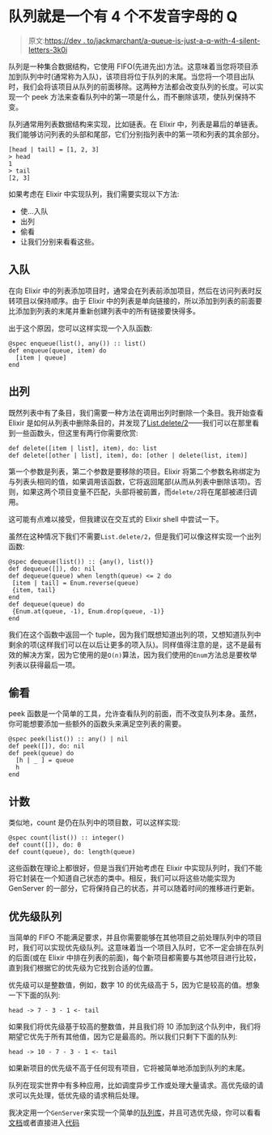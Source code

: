 # 队列就是一个有 4 个不发音字母的 Q

> 原文:[https://dev . to/jackmarchant/a-queue-is-just-a-q-with-4-silent-letters-3k0i](https://dev.to/jackmarchant/a-queue-is-just-a-q-with-4-silent-letters-3k0i)

队列是一种集合数据结构，它使用 FIFO(先进先出)方法。这意味着当您将项目添加到队列中时(通常称为入队)，该项目将位于队列的末尾。当您将一个项目出队时，我们会将该项目从队列的前面移除。这两种方法都会改变队列的长度。可以实现一个 peek 方法来查看队列中的第一项是什么，而不删除该项，使队列保持不变。

队列通常用列表数据结构来实现，比如链表。在 Elixir 中，列表是幕后的单链表。我们能够访问列表的头部和尾部，它们分别指列表中的第一项和列表的其余部分。

```
[head | tail] = [1, 2, 3]
> head
1
> tail
[2, 3] 
```

如果考虑在 Elixir 中实现队列，我们需要实现以下方法:

*   使…入队
*   出列
*   偷看
*   让我们分别来看看这些。

## [](#enqueue)入队

在向 Elixir 中的列表添加项目时，通常会在列表前添加项目，然后在访问列表时反转项目以保持顺序。由于 Elixir 中的列表是单向链接的，所以添加到列表的前面要比添加到列表的末尾并重新创建列表中的所有链接要快得多。

出于这个原因，您可以这样实现一个入队函数:

```
@spec enqueue(list(), any()) :: list()
def enqueue(queue, item) do
  [item | queue]
end 
```

## [](#dequeue)出列

既然列表中有了条目，我们需要一种方法在调用出列时删除一个条目。我开始查看 Elixir 是如何从列表中删除条目的，并发现了[List.delete/2](https://github.com/elixir-lang/elixir/blob/v1.6.5/lib/elixir/lib/list.ex#L123)——我们可以在那里看到一些函数头，但这里有两行你需要欣赏:

```
def delete([item | list], item), do: list  
def delete([other | list], item), do: [other | delete(list, item)] 
```

第一个参数是列表，第二个参数是要移除的项目。Elixir 将第二个参数名称绑定为与列表头相同的值，如果调用该函数，它将返回尾部(从而从列表中删除该项)。否则，如果这两个项目变量不匹配，头部将被前置，而`delete/2`将在尾部被递归调用。

这可能有点难以接受，但我建议在交互式的 Elixir shell 中尝试一下。

虽然在这种情况下我们不需要`List.delete/2`，但是我们可以像这样实现一个出列函数:

```
@spec dequeue(list()) :: {any(), list()}
def dequeue([]), do: nil
def dequeue(queue) when length(queue) <= 2 do
 [item | tail] = Enum.reverse(queue)
 {item, tail}
end
def dequeue(queue) do 
 {Enum.at(queue, -1), Enum.drop(queue, -1)}
end 
```

我们在这个函数中返回一个 tuple，因为我们既想知道出列的项，又想知道队列中剩余的项(这样我们可以在以后让更多的项入队)。同样值得注意的是，这不是最有效的解决方案，因为它使用的是`O(n)`算法，因为我们使用的`Enum`方法总是要枚举列表以获得最后一项。

## [](#peek)偷看

peek 函数是一个简单的工具，允许查看队列的前面，而不改变队列本身。虽然，你可能想要添加一些额外的函数头来满足空列表的需要。

```
@spec peek(list()) :: any() | nil
def peek([]), do: nil
def peek(queue) do
  [h | _ ] = queue
  h
end 
```

## [](#count)计数

类似地，count 是仍在队列中的项目数，可以这样实现:

```
@spec count(list()) :: integer()
def count([]), do: 0
def count(queue), do: length(queue) 
```

这些函数在理论上都很好，但是当我们开始考虑在 Elixir 中实现队列时，我们不能将它封装在一个知道自己状态的类中。相反，我们可以将这些功能实现为 GenServer 的一部分，它将保持自己的状态，并可以随着时间的推移进行更新。

## [](#priority-queue)优先级队列

当简单的 FIFO 不能满足要求，并且你需要能够在其他项目之前处理队列中的项目时，我们可以实现优先级队列。这意味着当一个项目入队时，它不一定会排在队列的后面(或在 Elixir 中排在列表的前面)，每个新项目都需要与其他项目进行比较，直到我们根据它的优先级为它找到合适的位置。

优先级可以是整数值，例如，数字 10 的优先级高于 5，因为它是较高的值。想象一下下面的队列:

```
head -> 7 - 3 - 1 <- tail 
```

如果我们将优先级基于较高的整数值，并且我们将 10 添加到这个队列中，我们将期望它优先于所有其他值，因为它是最高的。所以我们只剩下下面的队列:

```
head -> 10 - 7 - 3 - 1 <- tail 
```

如果新项目的优先级不高于任何现有项目，它将被简单地添加到队列的末尾。

队列在现实世界中有多种应用，比如调度异步工作或处理大量请求。高优先级的请求可以先处理，低优先级的请求稍后处理。

我决定用一个`GenServer`来实现一个简单的[队列库](https://hex.pm/packages/pex_queue)，并且可选优先级，你可以看看[文档](https://hex.pm/packages/pex_queue)或者直接进入[代码](https://github.com/jackmarchant/pex_queue/blob/master/lib/pexqueue.ex)